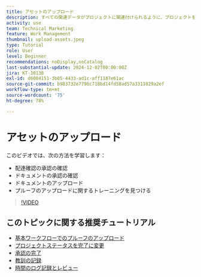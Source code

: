 ```yaml
---
title: アセットのアップロード
description: すべての関連データがプロジェクトに関連付けられるように、プロジェクトを閉じる前に、ドキュメントおよびプルーフをプロジェクトにアップロードします。
activity: use
team: Technical Marketing
feature: Work Management
thumbnail: upload-assets.jpeg
type: Tutorial
role: User
level: Beginner
recommendations: noDisplay,noCatalog
last-substantial-update: 2024-12-02T00:00:00Z
jira: KT-10138
exl-id: d6004151-3b05-4433-ad1c-aff1187e61ac
source-git-commit: b983732e7796c718bd14fd58ad57a3311829a2ef
workflow-type: tm+mt
source-wordcount: '75'
ht-degree: 78%

---
```


# アセットのアップロード

このビデオでは、次の方法を学習します：

* 配達確認の承認の確認
* ドキュメントの承認の確認
* ドキュメントのアップロード
* プルーフのアップロードに関するトレーニングを見つける

>[!VIDEO](https://video.tv.adobe.com/v/3440370/?quality=12&learn=on&enablevpops)

## このトピックに関する推奨チュートリアル

* [基本ワークフローでのプルーフのアップロード](/help/workfront-proof/upload-proofs/upload-a-proof-with-a-basic-workflow.md)
* [プロジェクトステータスを完了に変更](/help/manage-work/projects/change-the-project-status.md)
* [承認の完了](/help/manage-work/close-a-project/complete-approvals.md)
* [教訓の記録](/help/manage-work/close-a-project/lessons-learned-from-closing-a-project.md)
* [時間のログ記録とレビュー](/help/manage-work/close-a-project/log-and-review-hours.md)
